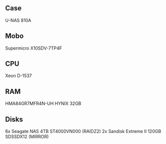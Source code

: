 ## Case
U-NAS 810A
## Mobo
Supermicro X10SDV-7TP4F
## CPU
Xeon D-1537
## RAM
HMA84GR7MFR4N-UH HYNIX 32GB
## Disks
6x Seagate NAS 4TB ST4000VN000 (RAIDZ2)
2x Sandisk Extreme II 120GB SDSSDX12 (MIRROR)
